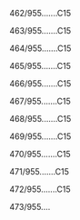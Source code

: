 462/955.......C15 


463/955.......C15 


464/955.......C15 


465/955.......C15 


466/955.......C15 


467/955.......C15 


468/955.......C15 


469/955.......C15 


470/955.......C15 


471/955.......C15 


472/955.......C15 


473/955.... 

